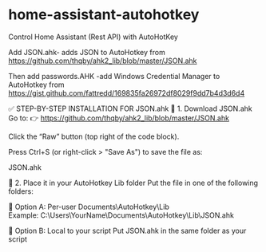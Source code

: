 # home-assistant-autohotkey
Control Home Assistant (Rest API) with AutoHotKey

Add JSON.ahk- adds JSON to AutoHotkey from https://github.com/thqby/ahk2_lib/blob/master/JSON.ahk

Then add passwords.AHK -add Windows Credential Manager to AutoHotkey from https://gist.github.com/fattredd/169835fa26972df8029f9dd7b4d3d6d4

✅ STEP-BY-STEP INSTALLATION FOR JSON.ahk
🔹 1. Download JSON.ahk
Go to:
👉 https://github.com/thqby/ahk2_lib/blob/master/JSON.ahk

Click the “Raw” button (top right of the code block).

Press Ctrl+S (or right-click > "Save As") to save the file as:

JSON.ahk

🔹 2. Place it in your AutoHotkey Lib folder
Put the file in one of the following folders:

📁 Option A: Per-user
Documents\AutoHotkey\Lib\
Example:
C:\Users\YourName\Documents\AutoHotkey\Lib\JSON.ahk

📁 Option B: Local to your script
Put JSON.ahk in the same folder as your script 






